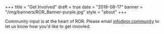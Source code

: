 +++
title = "Get Involved"
draft = true
date = "2018-08-17"
banner = "/img/banners/ROR_Banner-purple.jpg"
style = "about"
+++

Community input is at the heart of ROR. Please email info@ror.community to let us know how you'd like to get invovled.
